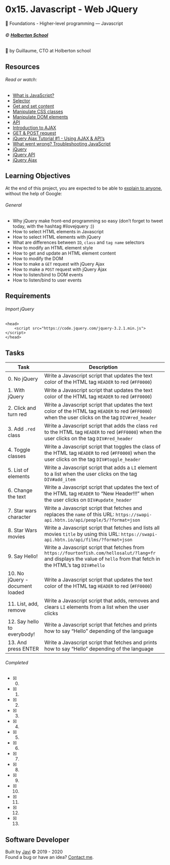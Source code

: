 # 0x15. Javascript - Web JQuery
:open_file_folder: Foundations - Higher-level programming ― Javascript
###### :copyright: **[Holberton School](https://www.holbertonschool.com/)**
:bust_in_silhouette: by Guillaume, CTO at Holberton school

## Resources
###### Read or watch:
* [What is JavaScript?](https://developer.mozilla.org/en-US/docs/Learn/JavaScript/First_steps/What_is_JavaScript)
* [Selector](https://jquery-tutorial.net/selectors/using-elements-ids-and-classes/)
* [Get and set content](https://jquery-tutorial.net/dom-manipulation/getting-and-setting-content/)
* [Manipulate CSS classes](https://jquery-tutorial.net/dom-manipulation/getting-and-setting-css-classes/)
* [Manipulate DOM elements](https://jquery-tutorial.net/dom-manipulation/the-append-and-prepend-methods/)
* [API](https://oscarotero.com/jquery/)
* [Introduction to AJAX](https://jquery-tutorial.net/ajax/introduction/)
* [GET & POST request](https://jquery-tutorial.net/ajax/the-get-and-post-methods/)
* [jQuery Ajax Tutorial #1 - Using AJAX & API’s](https://www.youtube.com/watch?v=fEYx8dQr_cQ)
* [What went wrong? Troubleshooting JavaScript](https://developer.mozilla.org/en-US/docs/Learn/JavaScript/First_steps/What_went_wrong)
* [jQuery](https://jquery.com/)
* [jQuery API](https://api.jquery.com/)
* [jQuery Ajax](https://learn.jquery.com/ajax/)

## Learning Objectives
At the end of this project, you are expected to be able to [explain to anyone](https://fs.blog/2012/04/feynman-technique/), without the help of Google:
###### General
* Why jQuery make front-end programming so easy (don’t forget to tweet today, with the hashtag #ilovejquery :))
* How to select HTML elements in Javascript
* How to select HTML elements with jQuery
* What are differences between ```ID```, ```class``` and ```tag name``` selectors
* How to modify an HTML element style
* How to get and update an HTML element content
* How to modify the DOM
* How to make a ```GET``` request with jQuery Ajax
* How to make a ```POST``` request with jQuery Ajax
* How to listen/bind to DOM events
* How to listen/bind to user events

## Requirements
###### Import jQuery
```
<head>
    <script src="https://code.jquery.com/jquery-3.2.1.min.js"></script>
</head>
```

## Tasks
| Task | Description |
| --- | --- |
| 0. No jQuery | Write a Javascript script that updates the text color of the HTML tag ```HEADER``` to red (```#FF0000```) |
| 1. With jQuery | Write a Javascript script that updates the text color of the HTML tag ```HEADER``` to red (```#FF0000```) |
| 2. Click and turn red | Write a Javascript script that updates the text color of the HTML tag ```HEADER``` to red (```#FF0000```) when the user clicks on the tag ```DIV#red_header``` |
| 3. Add `.red` class | Write a Javascript script that adds the class ```red``` to the HTML tag ```HEADER``` to red (```#FF0000```) when the user clicks on the tag ```DIV#red_header``` |
| 4. Toggle classes | Write a Javascript script that toggles the class of the HTML tag ```HEADER``` to red (```#FF0000```) when the user clicks on the tag ```DIV#toggle_header``` |
| 5. List of elements | Write a Javascript script that adds a ```LI``` element to a list when the user clicks on the tag ```DIV#add_item``` |
| 6. Change the text | Write a Javascript script that updates the text of the HTML tag ```HEADER``` to “New Header!!!” when the user clicks on ```DIV#update_header``` |
| 7. Star wars character | Write a Javascript script that fetches and replaces the ```name``` of this URL: ```https://swapi-api.hbtn.io/api/people/5/?format=json``` |
| 8. Star Wars movies | Write a Javascript script that fetches and lists all movies ```title``` by using this URL: ```https://swapi-api.hbtn.io/api/films/?format=json``` |
| 9. Say Hello! | Write a Javascript script that fetches from ```https://fourtonfish.com/hellosalut/?lang=fr``` and displays the value of ```hello``` from that fetch in the HTML’s tag ```DIV#hello``` |
| 10. No jQuery - document loaded | Write a Javascript script that updates the text color of the HTML tag ```HEADER``` to red (```#FF0000```) |
| 11. List, add, remove | Write a Javascript script that adds, removes and clears ```LI``` elements from a list when the user clicks |
| 12. Say hello to everybody! | Write a Javascript script that fetches and prints how to say “Hello” depending of the language |
| 13. And press ENTER | Write a Javascript script that fetches and prints how to say “Hello” depending of the language |
###### Completed
- [x] 0.
- [x] 1.
- [x] 2.
- [x] 3.
- [x] 4.
- [x] 5.
- [x] 6.
- [x] 7.
- [x] 8.
- [x] 9.
- [x] 10.
- [x] 11.
- [x] 12.
- [x] 13.

## Software Developer
Built by [Javi](https://github.com/javi0b01) :copyright: 2019 - 2020  
Found a bug or have an idea? [Contact me](https://www.linkedin.com/in/javi0b01/).
